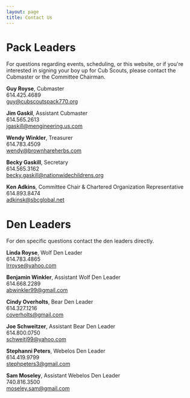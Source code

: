 ```yaml
---
layout: page
title: Contact Us
---
```


# Pack Leaders

For questions regarding events, scheduling, or this website, or if you're interested in signing your boy up for Cub Scouts, please contact the Cubmaster or the Committee Chairman.

__Guy Royse__, Cubmaster  
614.425.4689  
guy@cubscoutspack770.org  

__Jim Gaskil__, Assistant Cubmaster  
614.565.2613  
jgaskill@mengineering.us.com  

__Wendy Winkler__, Treasurer  
614.783.4509  
wendy@brownhareherbs.com  

__Becky Gaskill__, Secretary  
614.565.3162  
becky.gaskill@nationwidechildrens.org  

__Ken Adkins__, Committee Chair & Chartered Organization Representative  
614.893.8474  
adkinsk@sbcglobal.net  

# Den Leaders

For den specific questions contact the den leaders directly.

__Linda Royse__, Wolf Den Leader  
614.783.4865  
lrroyse@yahoo.com  

__Benjamin Winkler__, Assistant Wolf Den Leader  
614.668.2289  
abwinkler99@gmail.com  

__Cindy Overholts__, Bear Den Leader  
614.327.1216  
coverholts@gmail.com  

__Joe Schweitzer__, Assistant Bear Den Leader  
614.800.0750  
schweitj99@yahoo.com  

__Stephanni Peters__, Webelos Den Leader  
614.419.9799  
stephpeters3@gmail.com  

__Sam Moseley__, Assistant Webelos Den Leader  
740.816.3500  
moseley.sam@gmail.com  
